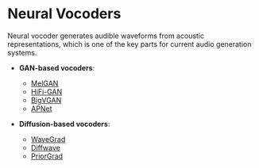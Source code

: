 # Neural Vocoders
Neural vocoder generates audible waveforms from acoustic representations, which is one of the key parts for current audio generation systems.

- **GAN-based vocoders**:
  - [MelGAN]()
  - [HiFi-GAN]()
  - [BigVGAN]()
  - [APNet]()

- **Diffusion-based vocoders**:
  - [WaveGrad](docs/wavegrad.md)
  - [Diffwave](docs/diffwave.md)
  - [PriorGrad](docs/priorgrad.md)

